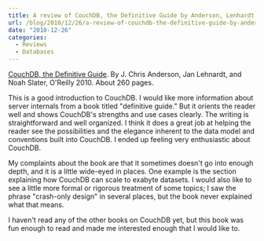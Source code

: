 ```yaml
---
title: A review of CouchDB, the Definitive Guide by Anderson, Lenhardt, and Slater
url: /blog/2010/12/26/a-review-of-couchdb-the-definitive-guide-by-anderson-lenhardt-and-slater/
date: "2010-12-26"
categories:
  - Reviews
  - Databases
---
```


[CouchDB, the Definitive Guide](http://www.amazon.com/CouchDB-Definitive-Guide-Relax-Animal/dp/0596155891/?tag=xaprb-20). By J. Chris Anderson, Jan Lehnardt, and Noah Slater, O'Reilly 2010. About 260 pages.

This is a good introduction to CouchDB. I would like more information about server internals from a book titled "definitive guide." But it orients the reader well and shows CouchDB's strengths and use cases clearly. The writing is straightforward and well organized. I think it does a great job at helping the reader see the possibilities and the elegance inherent to the data model and conventions built into CouchDB. I ended up feeling very enthusiastic about CouchDB.

My complaints about the book are that it sometimes doesn't go into enough depth, and it is a little wide-eyed in places. One example is the section explaining how CouchDB can scale to exabyte datasets. I would also like to see a little more formal or rigorous treatment of some topics; I saw the phrase "crash-only design" in several places, but the book never explained what that means.

I haven't read any of the other books on CouchDB yet, but this book was fun enough to read and made me interested enough that I would like to.

